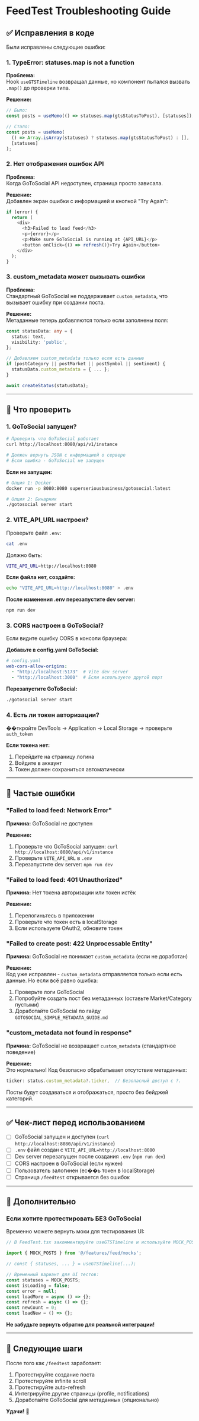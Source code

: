 # FeedTest Troubleshooting Guide

## ✅ Исправления в коде

Были исправлены следующие ошибки:

### 1. **TypeError: statuses.map is not a function**

**Проблема:**  
Hook `useGTSTimeline` возвращал данные, но компонент пытался вызвать `.map()` до проверки типа.

**Решение:**  
```typescript
// Было:
const posts = useMemo(() => statuses.map(gtsStatusToPost), [statuses]);

// Стало:
const posts = useMemo(
  () => Array.isArray(statuses) ? statuses.map(gtsStatusToPost) : [],
  [statuses]
);
```

### 2. **Нет отображения ошибок API**

**Проблема:**  
Когда GoToSocial API недоступен, страница просто зависала.

**Решение:**  
Добавлен экран ошибки с информацией и кнопкой "Try Again":

```typescript
if (error) {
  return (
    <div>
      <h3>Failed to load feed</h3>
      <p>{error}</p>
      <p>Make sure GoToSocial is running at {API_URL}</p>
      <button onClick={() => refresh()}>Try Again</button>
    </div>
  );
}
```

### 3. **custom_metadata может вызывать ошибки**

**Проблема:**  
Стандартный GoToSocial не поддерживает `custom_metadata`, что вызывает ошибку при создании поста.

**Решение:**  
Метаданные теперь добавляются только если заполнены поля:

```typescript
const statusData: any = {
  status: text,
  visibility: 'public',
};

// Добавляем custom_metadata только если есть данные
if (postCategory || postMarket || postSymbol || sentiment) {
  statusData.custom_metadata = { ... };
}

await createStatus(statusData);
```

---

## 🔧 Что проверить

### 1. **GoToSocial запущен?**

```bash
# Проверить что GoToSocial работает
curl http://localhost:8080/api/v1/instance

# Должен вернуть JSON с информацией о сервере
# Если ошибка - GoToSocial не запущен
```

**Если не запущен:**

```bash
# Опция 1: Docker
docker run -p 8080:8080 superseriousbusiness/gotosocial:latest

# Опция 2: Бинарник
./gotosocial server start
```

### 2. **VITE_API_URL настроен?**

Проверьте файл `.env`:

```bash
cat .env
```

Должно быть:

```bash
VITE_API_URL=http://localhost:8080
```

**Если файла нет, создайте:**

```bash
echo "VITE_API_URL=http://localhost:8080" > .env
```

**После изменения .env перезапустите dev server:**

```bash
npm run dev
```

### 3. **CORS настроен в GoToSocial?**

Если видите ошибку CORS в консоли браузера:

**Добавьте в config.yaml GoToSocial:**

```yaml
# config.yaml
web-cors-allow-origins:
  - "http://localhost:5173"  # Vite dev server
  - "http://localhost:3000"  # Если используете другой порт
```

**Перезапустите GoToSocial:**

```bash
./gotosocial server start
```

### 4. **Есть ли токен авторизации?**

��ткройте DevTools → Application → Local Storage → проверьте `auth_token`

**Если токена нет:**
1. Перейдите на страницу логина
2. Войдите в аккаунт
3. Токен должен сохраниться автоматически

---

## 🐛 Частые ошибки

### "Failed to load feed: Network Error"

**Причина:** GoToSocial не доступен

**Решение:**
1. Проверьте что GoToSocial запущен: `curl http://localhost:8080/api/v1/instance`
2. Проверьте `VITE_API_URL` в `.env`
3. Перезапустите dev server: `npm run dev`

### "Failed to load feed: 401 Unauthorized"

**Причина:** Нет токена авторизации или токен истёк

**Решение:**
1. Перелогиньтесь в приложении
2. Проверьте что токен есть в localStorage
3. Если используете OAuth2, обновите токен

### "Failed to create post: 422 Unprocessable Entity"

**Причина:** GoToSocial не понимает `custom_metadata` (если не доработан)

**Решение:**  
Код уже исправлен - `custom_metadata` отправляется только если есть данные. Но если всё равно ошибка:

1. Проверьте логи GoToSocial
2. Попробуйте создать пост без метаданных (оставьте Market/Category пустыми)
3. Доработайте GoToSocial по гайду `GOTOSOCIAL_SIMPLE_METADATA_GUIDE.md`

### "custom_metadata not found in response"

**Причина:** GoToSocial не возвращает `custom_metadata` (стандартное поведение)

**Решение:**  
Это нормально! Код безопасно обрабатывает отсутствие метаданных:

```typescript
ticker: status.custom_metadata?.ticker,  // Безопасный доступ с ?.
```

Посты будут создаваться и отображаться, просто без бейджей категорий.

---

## ✅ Чек-лист перед использованием

- [ ] GoToSocial запущен и доступен (`curl http://localhost:8080/api/v1/instance`)
- [ ] `.env` файл создан с `VITE_API_URL=http://localhost:8080`
- [ ] Dev server перезапущен после создания `.env` (`npm run dev`)
- [ ] CORS настроен в GoToSocial (если нужен)
- [ ] Пользователь залогинен (ес��ь токен в localStorage)
- [ ] Страница `/feedtest` открывается без ошибок

---

## 📝 Дополнительно

### Если хотите протестировать БЕЗ GoToSocial

Временно можете вернуть моки для тестирования UI:

```typescript
// В FeedTest.tsx закомментируйте useGTSTimeline и используйте MOCK_POSTS

import { MOCK_POSTS } from '@/features/feed/mocks';

// const { statuses, ... } = useGTSTimeline(...);

// Временный вариант для UI тестов:
const statuses = MOCK_POSTS;
const isLoading = false;
const error = null;
const loadMore = async () => {};
const refresh = async () => {};
const newCount = 0;
const loadNew = () => {};
```

**Не забудьте вернуть обратно для реальной интеграции!**

---

## 🎯 Следующие шаги

После того как `/feedtest` заработает:

1. Протестируйте создание поста
2. Протестируйте infinite scroll
3. Протестируйте auto-refresh
4. Интегрируйте другие страницы (profile, notifications)
5. Доработайте GoToSocial для метаданных (опционально)

**Удачи!** 🚀
